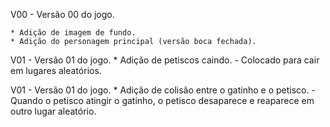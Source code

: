 V00 - Versão 00 do jogo.

    * Adição de imagem de fundo.
    * Adição do personagem principal (versão boca fechada).

V01 - Versão 01 do jogo.
    * Adição de petiscos caindo.
        - Colocado para cair em lugares aleatórios.

V01 - Versão 01 do jogo.
    * Adição de colisão entre o gatinho e o petisco.
        - Quando o petisco atingir o gatinho, o petisco desaparece e reaparece em outro lugar aleatório.